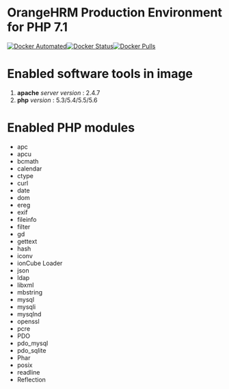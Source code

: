 # OrangeHRM Production Environment for PHP 7.1
[![Docker Automated](https://img.shields.io/docker/automated/orangehrm/orangehrm-environment-images.svg)](https://hub.docker.com/r/orangehrm/orangehrm-environment-images/)[![Docker Status](https://img.shields.io/docker/build/orangehrm/orangehrm-environment-images.svg)](https://hub.docker.com/r/orangehrm/orangehrm-environment-images/)[![Docker Pulls](https://img.shields.io/docker/pulls/orangehrm/orangehrm-environment-images.svg)](https://hub.docker.com/r/orangehrm/orangehrm-environment-images/)


# Enabled software tools in image
1. **apache** _server version_ : 2.4.7
2. **php** _version_ : 5.3/5.4/5.5/5.6

# Enabled PHP modules
- apc
- apcu
- bcmath
- calendar
- ctype
- curl
- date
- dom
- ereg
- exif
- fileinfo
- filter
- gd
- gettext
- hash
- iconv
- ionCube Loader
- json
- ldap
- libxml
- mbstring
- mysql
- mysqli
- mysqlnd
- openssl
- pcre
- PDO
- pdo_mysql
- pdo_sqlite
- Phar
- posix
- readline
- Reflection
